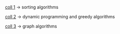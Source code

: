 [coll 1](https://github.com/pvtrov/Algorithms-and-Data-Structures/tree/master/exercises%20from%20course/to%20colloquiums_/coll%201)  -> sorting algorithms

[coll 2](https://github.com/pvtrov/Algorithms-and-Data-Structures/tree/master/exercises%20from%20course/to%20colloquiums_/coll%202) -> dynamic programming and greedy algorithms

[coll 3](https://github.com/pvtrov/Algorithms-and-Data-Structures/tree/master/exercises%20from%20course/to%20colloquiums_/coll%203) -> graph algorithms
